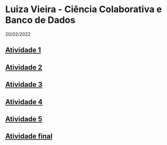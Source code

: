 # Luiza Vieira - Ciência Colaborativa e Banco de Dados

20/02/2022

## <a title="Atividade 1" href="https://github.com/vieiraaluiza/ciencia_colab/tree/main/Atividade%201" target="_blank">Atividade 1</a>
## <a title="Atividade 2" href="https://github.com/vieiraaluiza/ciencia_colab/blob/main/Script/Rscript_ativ2_LuizaVieira.R" target="_blank">Atividade 2</a> 
## <a title="Atividade 3" href="https://github.com/vieiraaluiza/ciencia_colab/blob/main/Script/Rscript_ativ3_LuizaVieira.R" target="_blank">Atividade 3</a> 
## <a title="Atividade 4" href="https://github.com/vieiraaluiza/ciencia_colab/tree/main/Atividade%204" target="_blank">Atividade 4</a>
## <a title="Atividade 5" href="https://github.com/vieiraaluiza/ciencia_colab/blob/main/Atividade_5_files/Atividade_5.html" target="_blank">Atividade 5</a>
## <a title="Atividade final" href="https://vieiraaluiza.github.io/ciencia_colab/Chaetodon_striatus/Atividade_final" target="_blank">Atividade final</a>

